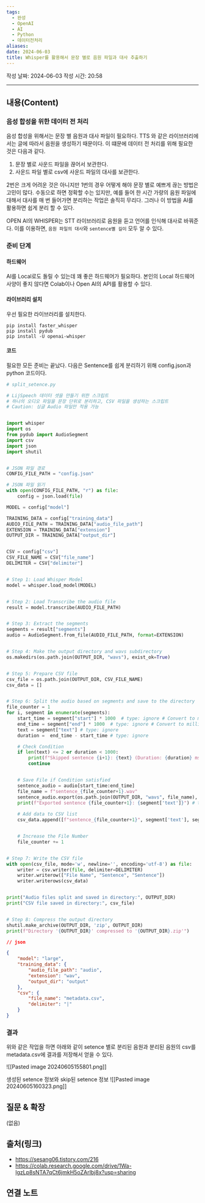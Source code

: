 ```yaml
---
tags:
  - 완성
  - OpenAI
  - AI
  - Python
  - 데이터전처리
aliases: 
date: 2024-06-03
title: Whisper를 활용해서 문장 별로 음원 파일과 대사 추출하기
---
```

작성 날짜: 2024-06-03
작성 시간: 20:58


----
## 내용(Content)

### 음성 합성을 위한 데이터 전 처리

음성 합성을 위해서는 문장 별 음원과 대사 파일이 필요하다. TTS 와 같은 라이브러리에서는 글에 따라서 음원을 생성하기 때문이다. 이 떄문에 데이터 전 처리를 위해 필요한 것은 다음과 같다.

1. 문장 별로 사운드 파일을 끊어서 보관한다.
2. 사운드 파일 별로 csv에 사운드 파일의 대사를 보관한다.

2번은 크게 어려운 것은 아니지만 1번의 경우 어떻게 해야 문장 별로 예쁘게 끊는 방법은 고민이 많다. 수동으로 하면 정확할 수는 있지만, 예를 들어 한 시간 가량의 음원 파일에 대해서 대사를 매 번 들어가면 분리하는 작업은 솔직히 무리다. 그러나 이 방법을 AI를 활용하면 쉽게 분리 할 수 있다.

OPEN AI의 WHISPER는 STT 라이브러리로 음원을 듣고 언어를 인식해 대사로 바꿔준다. 이를 이용하면, `음원 파일의 대사`와 `sentence별 길이` 모두 알 수 있다. 

### 준비 단계

#### 하드웨어

AI를 Local로도 돌릴 수 있는데 꽤 좋은 하드웨어가 필요하다. 본인의 Local 하드웨어 사양이 좋지 않다면 Colab이나 Open AI의 API를 활용할 수 있다.

#### 라이브러리 설치

우선 필요한 라이브러리를 설치한다.

```shell
pip install faster_whisper
pip install pydub
pip install -U openai-whisper
```


#### 코드

필요한 모든 준비는 끝났다. 다음은 Sentence를 쉽게 분리하기 위해 config.json과 python 코드이다.

```python
# split_setence.py

# LijSpeech 데이터 셋을 만들기 위한 스크립트
# 하나의 오디오 파일을 문장 단위로 분리하고, CSV 파일을 생성하는 스크립트
# Caution: 싱글 Audio 파일만 적용 가능


import whisper
import os
from pydub import AudioSegment
import csv
import json
import shutil


# JSON 파일 경로
CONFIG_FILE_PATH = "config.json"

# JSON 파일 읽기
with open(CONFIG_FILE_PATH, "r") as file:
	config = json.load(file)

MODEL = config["model"]

TRAINING_DATA = config["training_data"]
AUDIO_FILE_PATH = TRAINING_DATA["audio_file_path"]
EXTENSION = TRAINING_DATA["extension"]
OUTPUT_DIR = TRAINING_DATA["output_dir"]


CSV = config["csv"]
CSV_FILE_NAME = CSV["file_name"]
DELIMITER = CSV["delimiter"]


# Step 1: Load Whisper Model
model = whisper.load_model(MODEL)


# Step 2: Load Transcribe the audio file
result = model.transcribe(AUDIO_FILE_PATH)


# Step 3: Extract the segments
segments = result["segments"]
audio = AudioSegment.from_file(AUDIO_FILE_PATH, format=EXTENSION)


# Step 4: Make the output directory and wavs subdirectory
os.makedirs(os.path.join(OUTPUT_DIR, "wavs"), exist_ok=True)


# Step 5: Prepare CSV file
csv_file = os.path.join(OUTPUT_DIR, CSV_FILE_NAME)
csv_data = []


# Step 6: Split the audio based on segments and save to the directory
file_counter = 1
for i, segment in enumerate(segments):
	start_time = segment["start"] * 1000  # type: ignore # Convert to milliseconds
	end_time = segment["end"] * 1000  # type: ignore # Convert to milliseconds
	text = segment["text"] # type: ignore
	duration =  end_time - start_time # type: ignore

	# Check Condition
	if len(text) <= 2 or duration < 1000:
		print(f"Skipped sentence {i+1}: {text} (Duration: {duration} ms)")
		continue


	# Save File if Condition satisfied
	sentence_audio = audio[start_time:end_time]
	file_name = f"sentence_{file_counter+1}.wav"
	sentence_audio.export(os.path.join(OUTPUT_DIR, "wavs", file_name), format="wav")
	print(f"Exported sentence {file_counter+1}: {segment['text']}") # type: ignore
	
	# Add data to CSV list
	csv_data.append([f"sentence_{file_counter+1}", segment['text'], segment['text']]) # type: ignore


	# Increase the File Number
	file_counter += 1


# Step 7: Write the CSV file
with open(csv_file, mode='w', newline='', encoding='utf-8') as file:
	writer = csv.writer(file, delimiter=DELIMITER)
	writer.writerow(["File Name", "Sentence", "Sentence"])
	writer.writerows(csv_data)


print("Audio files split and saved in directory:", OUTPUT_DIR)
print("CSV file saved in directory:", csv_file)


# Step 8: Compress the output directory
shutil.make_archive(OUTPUT_DIR, 'zip', OUTPUT_DIR)
print(f"Directory '{OUTPUT_DIR}' compressed to '{OUTPUT_DIR}.zip'")
```


```json
// json

{
	"model": "large",
	"training_data": {
		"audio_file_path": "audio",
		"extension": "wav",
		"output_dir": "output"
	},
	"csv": {
		"file_name": "metadata.csv",
		"delimiter": "|"
	}
}
```

### 결과

위와 같은 작업을 하면 아래와 같이 setence 별로 분리된 음원과 분리된 음원의 csv를 metadata.csv에 결과를 저장해서 얻을 수 있다.

![[Pasted image 20240605155801.png]]

생성된 setence 정보와 skip된 setence 정보
![[Pasted image 20240605160323.png]]



## 질문 & 확장

(없음)

## 출처(링크)

- https://sesang06.tistory.com/216
- https://colab.research.google.com/drive/1Wa-lgzLp8sNTA7qCt6jmkH5oZArIbj8x?usp=sharing


## 연결 노트